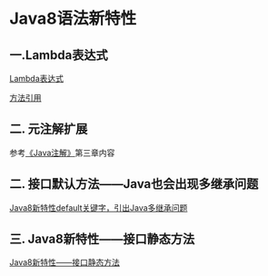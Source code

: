 # Java8语法新特性

## 一.Lambda表达式

[Lambda表达式](./_22Lambda表达式.md)

[方法引用](./_23方法引用.md)

## 二. 元注解扩展

参考[《Java注解》](./_15Java注解.md)第三章内容

## 二. 接口默认方法——Java也会出现多继承问题

 [Java8新特性default关键字，引出Java多继承问题](https://blog.csdn.net/tianjindong0804/article/details/85383376)

## 三. Java8新特性——接口静态方法

[Java8新特性——接口静态方法](https://blog.csdn.net/tianjindong0804/article/details/89570746)

